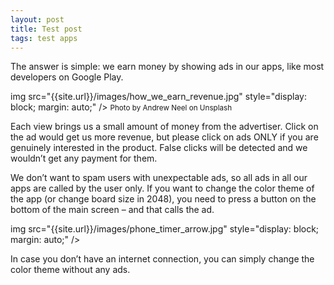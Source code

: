 ```yaml
---
layout: post
title: Test post
tags: test apps
---
```

The answer is simple: we earn money by showing ads in our apps, like most developers on Google Play.

img src="{{site.url}}/images/how_we_earn_revenue.jpg" style="display: block; margin: auto;" />
<small> Photo by Andrew Neel on Unsplash </small>

Each view brings us a small amount of money from the advertiser. Click on the ad would get us more revenue, but please click on ads ONLY if you are genuinely interested in the product. False clicks will be detected and we wouldn’t get any payment for them.

We don’t want to spam users with unexpectable ads, so all ads in all our apps are called by the user only. If you want to change the color theme of the app (or change board size in 2048), you need to press a button on the bottom of the main screen – and that calls the ad.

img src="{{site.url}}/images/phone_timer_arrow.jpg" style="display: block; margin: auto;" />

In case you don’t have an internet connection, you can simply change the color theme without any ads.
